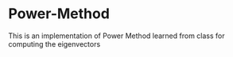 # Power-Method

This is an implementation of Power Method learned from class for computing the eigenvectors
